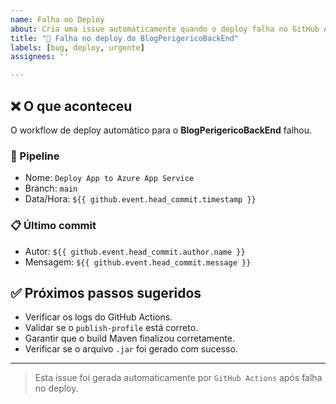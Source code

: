 ```yaml
---
name: Falha no Deploy
about: Cria uma issue automaticamente quando o deploy falha no GitHub Actions
title: "🚨 Falha no deploy do BlogPerigericoBackEnd"
labels: [bug, deploy, urgente]
assignees: ''

---
```


## ❌ O que aconteceu

O workflow de deploy automático para o **BlogPerigericoBackEnd** falhou.

### 🔧 Pipeline
- Nome: `Deploy App to Azure App Service`
- Branch: `main`
- Data/Hora: `${{ github.event.head_commit.timestamp }}`

### 📋 Último commit
- Autor: `${{ github.event.head_commit.author.name }}`
- Mensagem: `${{ github.event.head_commit.message }}`

## ✅ Próximos passos sugeridos

- Verificar os logs do GitHub Actions.
- Validar se o `publish-profile` está correto.
- Garantir que o build Maven finalizou corretamente.
- Verificar se o arquivo `.jar` foi gerado com sucesso.

---

> Esta issue foi gerada automaticamente por `GitHub Actions` após falha no deploy.
